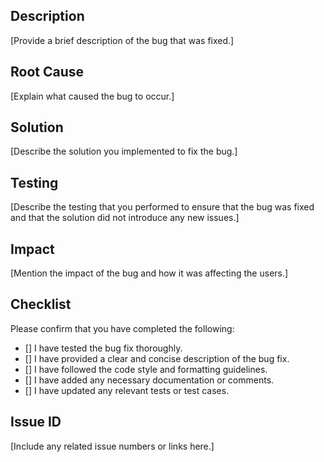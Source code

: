 ## Description

[Provide a brief description of the bug that was fixed.]

## Root Cause

[Explain what caused the bug to occur.]

## Solution

[Describe the solution you implemented to fix the bug.]

## Testing

[Describe the testing that you performed to ensure that the bug was fixed and that the solution did not introduce any new issues.]

## Impact

[Mention the impact of the bug and how it was affecting the users.]

## Checklist

Please confirm that you have completed the following:

<!-- Add a small letter x to the square brackets to tick the checkbox -->

- [] I have tested the bug fix thoroughly.
- [] I have provided a clear and concise description of the bug fix.
- [] I have followed the code style and formatting guidelines.
- [] I have added any necessary documentation or comments.
- [] I have updated any relevant tests or test cases.

## Issue ID

[Include any related issue numbers or links here.]
